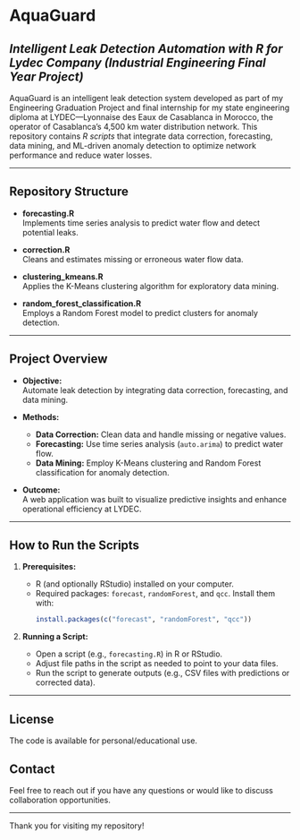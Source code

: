 # AquaGuard  
## _Intelligent Leak Detection Automation with R for Lydec Company (Industrial Engineering Final Year Project)_

AquaGuard is an intelligent leak detection system developed as part of my Engineering Graduation Project and final internship for my state engineering diploma at LYDEC—Lyonnaise des Eaux de Casablanca in Morocco, the operator of Casablanca’s 4,500 km water distribution network. This repository contains *R scripts* that integrate data correction, forecasting, data mining, and ML-driven anomaly detection to optimize network performance and reduce water losses.

---

## Repository Structure

- **forecasting.R**  
  Implements time series analysis to predict water flow and detect potential leaks.

- **correction.R**  
  Cleans and estimates missing or erroneous water flow data.

- **clustering_kmeans.R**  
  Applies the K-Means clustering algorithm for exploratory data mining.

- **random_forest_classification.R**  
  Employs a Random Forest model to predict clusters for anomaly detection.

---

## Project Overview

- **Objective:**  
  Automate leak detection by integrating data correction, forecasting, and data mining.

- **Methods:**  
  - **Data Correction:** Clean data and handle missing or negative values.  
  - **Forecasting:** Use time series analysis (`auto.arima`) to predict water flow.  
  - **Data Mining:** Employ K-Means clustering and Random Forest classification for anomaly detection.

- **Outcome:**  
  A web application was built to visualize predictive insights and enhance operational efficiency at LYDEC.

---

## How to Run the Scripts

1. **Prerequisites:**  
   - R (and optionally RStudio) installed on your computer.  
   - Required packages: `forecast`, `randomForest`, and `qcc`. Install them with:
     ```r
     install.packages(c("forecast", "randomForest", "qcc"))
     ```

2. **Running a Script:**  
   - Open a script (e.g., `forecasting.R`) in R or RStudio.  
   - Adjust file paths in the script as needed to point to your data files.  
   - Run the script to generate outputs (e.g., CSV files with predictions or corrected data).

---

## License

The code is available for personal/educational use.

## Contact

Feel free to reach out if you have any questions or would like to discuss collaboration opportunities.

---

Thank you for visiting my repository!
